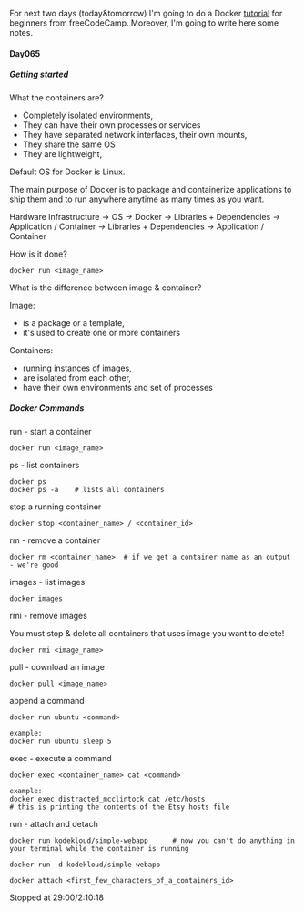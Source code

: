 For next two days (today&tomorrow) I'm going to do a Docker [tutorial](https://www.youtube.com/watch?v=fqMOX6JJhGo&list=PL_U5mRW0SoP0FOrMdKQnQCO6CU0QpWiEz&index=2) for beginners from freeCodeCamp. Moreover, I'm going to write here some notes.

#### Day065

##### Getting started

What the containers are?

- Completely isolated environments,
- They can have their own processes or services
- They have separated network interfaces, their own mounts,
- They share the same OS
- They are lightweight,

Default OS for Docker is Linux.

The main purpose of Docker is to package and containerize applications to ship them and to run anywhere anytime as many times as you want.



Hardware Infrastructure -> OS -> Docker -> Libraries + Dependencies -> Application / Container
                                        -> Libraries + Dependencies -> Application / Container

How is it done?
```
docker run <image_name>
```

What is the difference between image & container?

Image:
- is a package or a template,
- it's used to create one or more containers

Containers:
- running instances of images,
- are isolated from each other,
- have their own environments and set of processes

##### Docker Commands

run - start a container
```
docker run <image_name>
```

ps - list containers
```
docker ps
docker ps -a    # lists all containers
```

stop a running container
```
docker stop <container_name> / <container_id>
```

rm - remove a container
```
docker rm <container_name>  # if we get a container name as an output - we're good
```

images - list images
```
docker images
```

rmi - remove images

You must stop & delete all containers that uses image you want to delete!
```
docker rmi <image_name>
```

pull - download an image
```
docker pull <image_name>
```

append a command
```
docker run ubuntu <command>

example:
docker run ubuntu sleep 5
```

exec - execute a command
```
docker exec <container_name> cat <command>

example:
docker exec distracted_mcclintock cat /etc/hosts
# this is printing the contents of the Etsy hosts file
```

run - attach and detach
```
docker run kodekloud/simple-webapp      # now you can't do anything in your terminal while the container is running

docker run -d kodekloud/simple-webapp

docker attach <first_few_characters_of_a_containers_id>
```

<p>Stopped at 29:00/2:10:18</p>